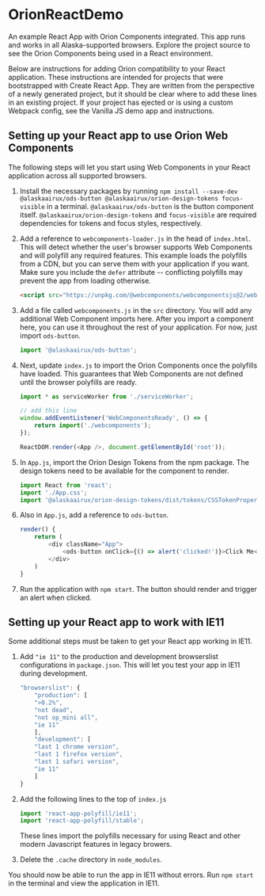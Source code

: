 # OrionReactDemo
An example React App with Orion Components integrated. This app runs and works in all Alaska-supported browsers. Explore the project source to see the Orion Components being used in a React environment.

Below are instructions for adding Orion compatibility to your React application. These instructions are intended for projects that were bootstrapped with Create React App. They are written from the perspective of a newly generated project, but it should be clear where to add these lines in an existing project. If your project has ejected or is using a custom Webpack config, see the Vanilla JS demo app and instructions.

## Setting up your React app to use Orion Web Components
The following steps will let you start using Web Components in your React application across all supported browsers.

1. Install the necessary packages by running `npm install --save-dev @alaskaairux/ods-button @alaskaairux/orion-design-tokens focus-visible` in a terminal. `@alaskaairux/ods-button` is the button component itself. `@alaskaairux/orion-design-tokens` and `focus-visible` are required dependencies for tokens and focus styles, respectively.

1. Add a reference to `webcomponents-loader.js` in the head of `index.html`. This will detect whether the user's browser supports Web Components and will polyfill any required features. This example loads the polyfills from a CDN, but you can serve them with your application if you want. Make sure you include the `defer` attribute -- conflicting polyfills may prevent the app from loading otherwise.

    ```html
    <script src="https://unpkg.com/@webcomponents/webcomponentsjs@2/webcomponents-loader.js" defer></script>
    ```

1. Add a file called `webcomponents.js` in the `src` directory. You will add any additional Web Component imports here. After you import a component here, you can use it throughout the rest of your application. For now, just import `ods-button`.

    ```js
    import '@alaskaairux/ods-button';
    ```

1. Next, update `index.js` to import the Orion Components once the polyfills have loaded. This guarantees that Web Components are not defined until the browser polyfills are ready.

    ```js
    import * as serviceWorker from './serviceWorker';

    // add this line
    window.addEventListener('WebComponentsReady', () => {
        return import('./webcomponents');
    });

    ReactDOM.render(<App />, document.getElementById('root'));
    ```

1. In `App.js`, import the Orion Design Tokens from the npm package. The design tokens need to be available for the component to render.
    ```js
    import React from 'react';
    import './App.css';
    import '@alaskaairux/orion-design-tokens/dist/tokens/CSSTokenProperties.css'; // add this line
    ```

1. Also in `App.js`, add a reference to `ods-button`.
    ```js
    render() {
        return (
            <div className="App">
                <ods-button onClick={() => alert('clicked!')}>Click Me</ods-button>
            </div>
        )
    }
    ```

1. Run the application with `npm start`. The button should render and trigger an alert when clicked.

## Setting up your React app to work with IE11
Some additional steps must be taken to get your React app working in IE11. 

1. Add `"ie 11"` to the production and development browserslist configurations in `package.json`. This will let you test your app in IE11 during development.

    ```js
    "browserslist": {
        "production": [
        ">0.2%",
        "not dead",
        "not op_mini all",
        "ie 11"
        ],
        "development": [
        "last 1 chrome version",
        "last 1 firefox version",
        "last 1 safari version",
        "ie 11"
        ]
    }
    ```

1. Add the following lines to the top of `index.js`
    ```js
    import 'react-app-polyfill/ie11';
    import 'react-app-polyfill/stable';
    ```
    These lines import the polyfills necessary for using React and other modern Javascript features in legacy browers.

1. Delete the `.cache` directory in `node_modules`.

You should now be able to run the app in IE11 without errors. Run `npm start` in the terminal and view the application in IE11.